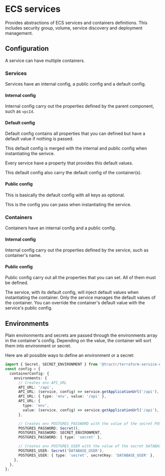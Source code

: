 # ECS services

Provides abstractions of ECS services and containers definitions. This includes
security group, volume, service discovery and deployment management.

## Configuration

A service can have multiple containers.

### Services

Services have an internal config, a public config and a default config.

#### Internal config

Internal config carry out the properties defined by the parent component, such
as `vpcId`.

#### Default config

Default config contains all properties that you can defined but have a default
value if nothing is passed.

This default config is merged with the internal and public config when
instantiating the serivce.

Every service have a property that provides this default values.

This default config also carry the default config of the container(s).

#### Public config

This is basically the default config with all keys as optional.

This is the config you can pass when instantiating the service.

### Containers

Containers have an internal config and a public config.

#### Internal config

Internal config carry out the properties defined by the service, such as
container's name.

#### Public config

Public config carry out all the properties that you can set. All of them must be
defined.

The service, with its default config, will inject default values when
instantiating the container. Only the service manages the default values of the
container. You can override the container's default value with the service's
public config.

## Environments

Plain environments and secrets are passed through the environments array in the
container's config. Depending on the value, the container will sort them into
environment or secret.

Here are all possible ways to define an environment or a secret:

```typescript
import { Secret, SECRET_ENVIRONMENT } from '@tractr/terraform-service-ecs';
const config = {
  containerConfig: {
    environments: {
      // Creates env API_URL
      API_URL: '/api',
      API_URL: (service, config) => service.getApplicationUrl('/api'),
      API_URL: { type: 'env', value: '/api' },
      API_URL: {
        type: 'env',
        value: (service, config) => service.getApplicationUrl('/api'),
      },

      // Creates env POSTGRES_PASSWORD with the value of the secret POSTGRES_PASSWORD
      POSTGRES_PASSWORD: Secret(),
      POSTGRES_PASSWORD: SECRET_ENVIRONMENT,
      POSTGRES_PASSWORD: { type: 'secret' },

      // Creates env POSTGRES_USER with the value of the secret DATABASE_USER
      POSTGRES_USER: Secret('DATABASE_USER'),
      POSTGRES_USER: { type: 'secret', secretKey: 'DATABASE_USER' },
    },
  },
};
```
